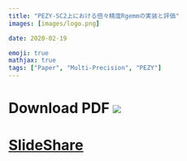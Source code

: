 ```yaml
---
title: "PEZY-SC2上における倍々精度Rgemmの実装と評価"
images: [images/logo.png]

date: 2020-02-19

emoji: true
mathjax: true
tags: ["Paper", "Multi-Precision", "PEZY"]
---
```


# Download PDF [![](https://storage.googleapis.com/numa_blog/etc/icon_pdf.png)][1] 

[1]: https://storage.googleapis.com/numa_blog/publications/JSIAM_OS2018.pdf

# [SlideShare][pzqd-slide]

[pzqd-slide]: https://www.slideshare.net/hishinuma/pezysc2rgemm
